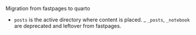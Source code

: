 Migration from fastpages to quarto

- `posts` is the active directory where content is placed.
_ `_posts`, `_notebook` are deprecated and leftover from fastpages. 
